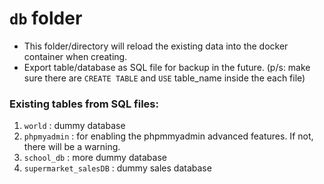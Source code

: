 # ``db`` folder
- This folder/directory will reload the existing data into the docker container when creating. 
- Export table/database as SQL file for backup in the future. (p/s: make sure there are `CREATE TABLE` and `USE` table_name inside the each file)

### Existing tables from SQL files:
1. ``world`` : dummy database 
2. ``phpmyadmin`` : for enabling the phpmmyadmin advanced features. If not, there will be a warning.
3. ``school_db`` : more dummy database
4. ``supermarket_salesDB`` : dummy sales database  

